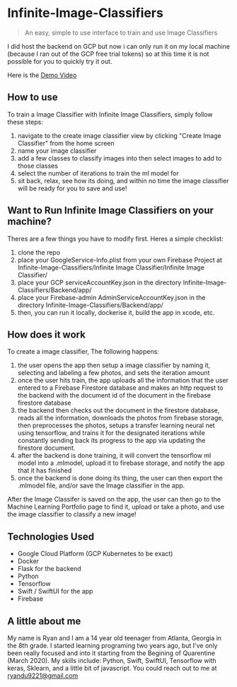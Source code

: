 # Infinite-Image-Classifiers
> An easy, simple to use interface to train and use Image Classifiers

I did host the backend on GCP but now i can only run it on my local machine (because I ran out of the GCP free trial tokens) so at this time it is not possible for you to quickly try it out.

Here is the [Demo Video](https://youtu.be/Dl-M3mMAYnc)


## How to use
To train a Image Classifier with Infinite Image Classifiers, simply follow these steps:
1. navigate to the create image classifier view by clicking "Create Image Classifier" from the home screen
2. name your image classifier
3. add a few classes to classify images into then select images to add to those classes
4. select the number of iterations to train the ml model for
5. sit back, relax, see how its doing, and within no time the image classifier will be ready for you to save and use!

## Want to Run Infinite Image Classifiers on your machine?
 Theres are a few things you have to modify first. Heres a simple checklist:
 1. clone the repo
 2. place your GoogleService-Info.plist from your own Firebase Project at Infinite-Image-Classifiers/Infinite Image Classifier/Infinite Image Classifier/
 3. place your GCP serviceAccountKey.json in the directory Infinite-Image-Classifiers/Backend/app/
 4. place your Firebase-admin AdminServiceAccountKey.json in the directory Infinite-Image-Classifiers/Backend/app/
 5. then, you can run it locally, dockerise it, build the app in xcode, etc.


## How does it work
To create a image classifier, The following happens:
1. the user opens the app then setup a image classifier by naming it, selecting and labeling a few photos, and sets the iteration amount
2. once the user hits train, the app uploads all the information that the user entered to a Firebase Firestore database and makes an http request to the backend with the document id of the document in the firebase firestore database
3. the backend then checks out the document in the firestore database, reads all the information, downloads the photos from firebase storage, then preprocesses the photos, setups a transfer learning neural net using tensorflow, and trains it for the designated iterations while constantly sending back its progress to the app via updating the firestore document.
4. after the backend is done training, it will convert the tensorflow ml model into a .mlmodel, upload it to firebase storage, and notify the app that it has finished
5. once the backend is done doing its thing, the user can then export the .mlmodel file, and/or save the Image classifier in the app.

After the Image Classifer is saved on the app, the user can then go to the Machine Learning Portfolio page to find it, upload or take a photo, and use the image classifier to classify a new image!

## Technologies Used
- Google Cloud Platform (GCP Kubernetes to be exact)
- Docker
- Flask for the backend
- Python
- Tensorflow
- Swift / SwiftUI for the app
- Firebase

## A little about me
My name is Ryan and I am a 14 year old teenager from Atlanta, Georgia in the 8th grade. I started learning programing two years ago, but I've only been really focused and into it starting from the Begining of Quarentine (March 2020). My skills include: Python, Swift, SwiftUI, Tensorflow with keras, Sklearn, and a little bit of javascript. You could reach out to me at ryandu9221@gmail.com
